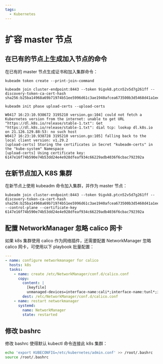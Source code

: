 ```yaml
---
tags:
  - Kubernetes
---
```


# 扩容 master 节点

## 在已有的节点上生成加入节点的命令

在已有的 master 节点生成证书和加入集群命令：

```
kubeadm token create --print-join-command
```

```
kubeadm join cluster-endpoint:8443 --token 9igvk8.ptcn52v5d7g261ff --discovery-token-ca-cert-hash sha256:b25ba14968a69b71974b51ee5996d61c3ae1940afcea673500b3d5468d41a1ee
```

```
kubeadm init phase upload-certs --upload-certs
```

```
W0417 16:23:10.938672 3195210 version.go:104] could not fetch a Kubernetes version from the internet: unable to get URL "https://dl.k8s.io/release/stable-1.txt": Get "https://dl.k8s.io/release/stable-1.txt": dial tcp: lookup dl.k8s.io on 21.126.129.88:53: no such host
W0417 16:23:10.938728 3195210 version.go:105] falling back to the local client version: v1.29.2
[upload-certs] Storing the certificates in Secret "kubeadm-certs" in the "kube-system" Namespace
[upload-certs] Using certificate key:
6147e16f74b590e74b53dd24e4e928dfeaf934c66229adb4036f6cbac792392a
```

## 在新节点加入 K8S 集群

在新节点上使用 kubeadm 命令加入集群，并作为 master 节点：

```
kubeadm join cluster-endpoint:8443 --token 9igvk8.ptcn52v5d7g261ff --discovery-token-ca-cert-hash sha256:b25ba14968a69b71974b51ee5996d61c3ae1940afcea673500b3d5468d41a1ee --control-plane --certificate-key 6147e16f74b590e74b53dd24e4e928dfeaf934c66229adb4036f6cbac792392a
```

## 配置 NetworkManager 忽略 calico 网卡

如果 k8s 集群使用 calico 作为网络插件，还需要配置 NetworkManager 忽略 calico 网卡，可使用以下 playbook 批量配置：

```yaml
---
- name: configure networkmanager for calico
  hosts: k8s
  tasks:
    - name: create /etc/NetworkManager/conf.d/calico.conf
      copy:
        content: |
          [keyfile]
          unmanaged-devices=interface-name:cali*;interface-name:tunl*;interface-name:vxlan.calico;interface-name:vxlan-v6.calico;interface-name:wireguard.cali;interface-name:wg-v6.cali
        dest: /etc/NetworkManager/conf.d/calico.conf
    - name: restart networkmanager
      systemd:
        name: NetworkManager
        state: restarted
```

## 修改 bashrc

修改 bashrc 使得默认 kubectl 命令连接此 k8s 集群：

```bash
echo 'export KUBECONFIG=/etc/kubernetes/admin.conf' >> /root/.bashrc
source /root/.bashrc
```
